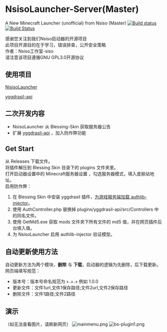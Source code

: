 # NsisoLauncher-Server(Master)
A New Minecraft Launcher (unofficial) from Nsiso (Master)
[![Build status](https://ci.appveyor.com/api/projects/status/st6w0l4x1fvf6m5f/branch/master?svg=true)](https://ci.appveyor.com/project/nsisogf/nsisolauncher/branch/master)
[![Build Status](https://nsisogf.visualstudio.com/NsisoLauncher/_apis/build/status/Nsiso.NsisoLauncher?branchName=master)](https://nsisogf.visualstudio.com/NsisoLauncher/_build/latest?definitionId=1&branchName=master)

感谢您关注到我们Nsiso启动器的开源项目  
此项目开源目的在于学习，错误排查，公开安全策略  
作者：Nsiso工作室-siso  
请注意该项目遵循GNU GPL3.0开源协议  
## 使用项目
[NisisoLauncher](https://github.com/Nsiso/NsisoLauncher)

[yggdrasil-api](https://github.com/bs-community/yggdrasil-api)

## 二次开发内容
 + NsisoLauncher 从 Blessing-Skin 获取服务器公告
 + 扩展 [yggdrasil-api](https://github.com/bs-community/yggdrasil-api) ，加入防作弊功能
 
## Get Start
从 Releases 下载文件。  
将插件解压到 Blessing Skin 目录下的 plugins 文件夹里。  
打开启动器设置中的 Minecraft服务器设置 ，勾选服务器模式，填入皮肤站地址。  
启用防作弊：  
1. 在 Blessing Skin 中安装 yggdrasil 插件，[为游戏服务端加载 authlib-injector](https://github.com/bs-community/yggdrasil-api/wiki/0x03-%E9%85%8D%E5%90%88-authlib-injector-%E4%BD%BF%E7%94%A8)。  
2. 使用 AuthController.php 替换掉 plugins/yggdrasil-api/src/Controllers 中的同名文件。  
3. 使用 GetMd5.exe 获取 mods 文件夹下所有文件的 md5 值，并在网页插件后台填入值。  
4. 为 NsisoLauncher 启用 authlib-injector 验证模型。  

## 自动更新使用方法
自动更新方法为两个模块，**删除** 与 **下载**，启动器的逻辑为先删除，后下载更新。
网页端填写规范：
+ 版本号：版本号命名规范为 `x.x.x` 例如 1.0.0
+ 更新文件：文件1url,文件1保存路径;文件2url,文件2保存路径
+ 删除文件：文件1路径;文件2路径

## 演示  
（如无法查看图片，请刷新网页）
![mainmenu.png](https://github.com/YukiCoco/NsisoLauncher-Server/blob/master/mainmenu.png?raw=true)
![bs-plugin1.png](https://github.com/YukiCoco/NsisoLauncher-Server/blob/master/bs-plugin1.png?raw=true)
